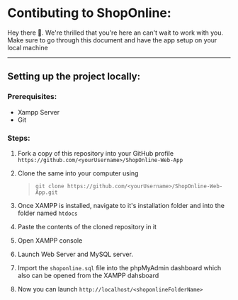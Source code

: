 # Contibuting to ShopOnline:

Hey there 👋. We're thrilled that you're here an can't wait to work with you. Make sure to go through this document and have the app setup on your local machine

---

## Setting up the project locally:

### Prerequisites:

-   Xampp Server
-   Git

### Steps:

1. Fork a copy of this repository into your GitHub profile `https://github.com/<yourUsername>/ShopOnline-Web-App`

2. Clone the same into your computer using

    > `git clone https://github.com/<yourUsername>/ShopOnline-Web-App.git`

3. Once XAMPP is installed, navigate to it's installation folder and into the folder named `htdocs`

4. Paste the contents of the cloned repository in it

5. Open XAMPP console

6. Launch Web Server and MySQL server.

7. Import the `shoponline.sql` file into the phpMyAdmin dashboard which also can be opened from the XAMPP dahsboard

8. Now you can launch `http://localhost/<shoponlineFolderName>`

